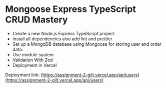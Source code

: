 # Mongoose Express TypeScript CRUD Mastery

- Create a new Node.js Express TypeScript project.
- install all dependencies also add lint and prettier
- Set up a MongoDB database using Mongoose for storing user and order data.
- Use module syatem
- Validation With Zod
- Deployment in Vercel

Deployment link: [https://assignment-2-gilt.vercel.app/api/users](https://assignment-2-gilt.vercel.app/api/users)
